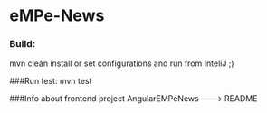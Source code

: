 # eMPe-News

### Build:
mvn clean install or set configurations and run from InteliJ ;)

###Run test:
mvn test

###Info about frontend project
AngularEMPeNews ---> README
